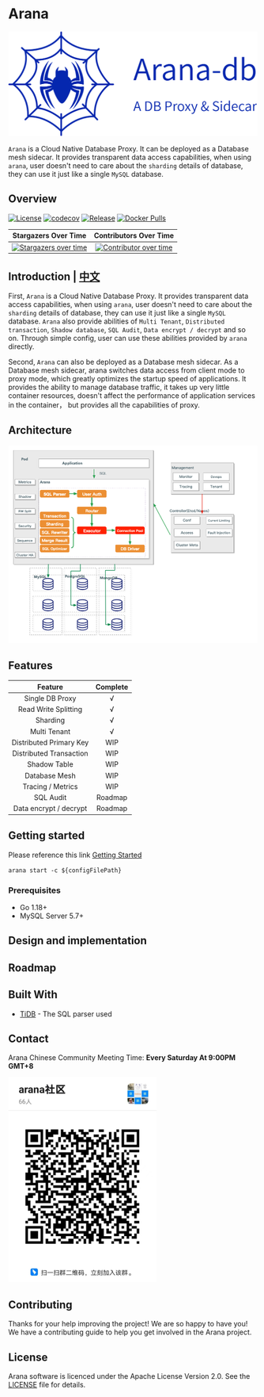 # Arana

<div align=center>
    <img src="https://raw.githubusercontent.com/arana-db/arana/master/docs/pics/arana-db-blue.png"/>
</div>

`Arana` is a Cloud Native Database Proxy. It can be deployed as a Database mesh sidecar. It provides transparent data access capabilities,
when using `arana`, user doesn't need to care about the `sharding` details of database, they can use it just like a single `MySQL` database.

## Overview

[![License](https://img.shields.io/badge/license-Apache--2.0-blue.svg)](https://github.com/arana-db/arana/blob/master/LICENSE)
[![codecov](https://codecov.io/gh/arana-db/arana/branch/master/graph/badge.svg)](https://codecov.io/gh/arana-db/arana)
[![Release](https://img.shields.io/github/v/release/arana-db/arana)](https://img.shields.io/github/v/release/arana-db/arana)
[![Docker Pulls](https://img.shields.io/docker/pulls/aranadb/arana)](https://img.shields.io/docker/pulls/aranadb/arana)

|                                             **Stargazers Over Time**                                              | **Contributors Over Time**                                                                                                                                                                                                                       |
|:-----------------------------------------------------------------------------------------------------------------:|:------------------------------------------------------------------------------------------------------------------------------------------------------------------------------------------------------------------------------------------------:|
|      [![Stargazers over time](https://starchart.cc/arana-db/arana.svg)](https://starchart.cc/arana-db/arana)      | [![Contributor over time](https://contributor-graph-api.apiseven.com/contributors-svg?chart=contributorOverTime&repo=arana-db/arana)](https://contributor-graph-api.apiseven.com/contributors-svg?chart=contributorOverTime&repo=arana-db/arana) |


## Introduction | [中文](https://github.com/arana-db/arana/blob/master/README_CN.md)

First, `Arana` is a Cloud Native Database Proxy. It provides transparent data access capabilities, when using `arana`, 
user doesn't need to care about the `sharding` details of database, they can use it just like a single `MySQL` database.
`Arana` also provide abilities of `Multi Tenant`, `Distributed transaction`, `Shadow database`, `SQL Audit`, `Data encrypt / decrypt` 
and so on. Through simple config, user can use these abilities provided by `arana` directly.

Second, `Arana` can also be deployed as a Database mesh sidecar. As a Database mesh sidecar, arana switches data access from 
client mode to proxy mode, which greatly optimizes the startup speed of applications. It provides the ability to manage database 
traffic, it takes up very little container resources, doesn't affect the performance of application services in the container， but 
provides all the capabilities of proxy.

## Architecture

<img src="https://raw.githubusercontent.com/arana-db/arana/master/docs/pics/arana-architecture.png"/>

## Features

|       **Feature**       | **Complete** |
|:-----------------------:|:------------:|
|     Single DB Proxy     |      √       |
|  Read Write Splitting   |      √       |
|        Sharding         |      √       |
|      Multi Tenant       |      √       |
| Distributed Primary Key |     WIP      |
| Distributed Transaction |     WIP      |
|      Shadow Table       |     WIP      |
|      Database Mesh      |     WIP      |
|    Tracing / Metrics    |     WIP      |
|        SQL Audit        |   Roadmap    |
| Data encrypt / decrypt  |   Roadmap    |

## Getting started

Please reference this link [Getting Started](https://github.com/arana-db/arana/discussions/172)

```
arana start -c ${configFilePath}
```

### Prerequisites

+ Go 1.18+
+ MySQL Server 5.7+

## Design and implementation

## Roadmap

## Built With

- [TiDB](https://github.com/pingcap/tidb) - The SQL parser used

## Contact

Arana Chinese Community Meeting Time: **Every Saturday At 9:00PM GMT+8** 

<img src="https://raw.githubusercontent.com/arana-db/arana/master/docs/pics/dingtalk-group.jpeg" width="300px"/>

## Contributing

Thanks for your help improving the project! We are so happy to have you! We have a contributing guide to help you get involved in the Arana project.

## License
Arana software is licenced under the Apache License Version 2.0. See the [LICENSE](https://github.com/arana-db/arana/blob/master/LICENSE) file for details.
